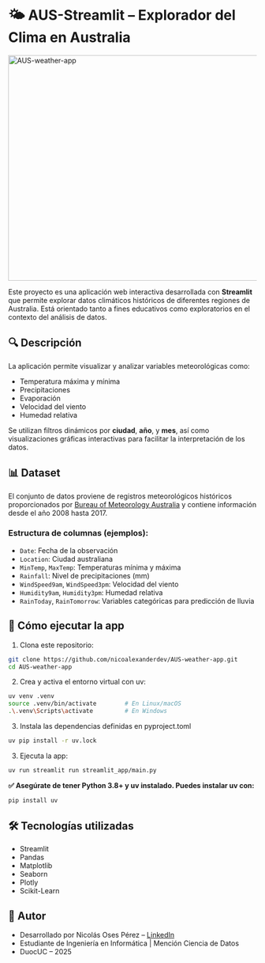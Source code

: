 # 🌤️ AUS-Streamlit – Explorador del Clima en Australia


<img width="958" height="456" alt="AUS-weather-app" src="https://github.com/user-attachments/assets/fed28ff3-1ab7-4d41-83ec-247d93f77286" />


Este proyecto es una aplicación web interactiva desarrollada con **Streamlit** que permite explorar datos climáticos históricos de diferentes regiones de Australia. Está orientado tanto a fines educativos como exploratorios en el contexto del análisis de datos.

## 🔍 Descripción

La aplicación permite visualizar y analizar variables meteorológicas como:

- Temperatura máxima y mínima
- Precipitaciones
- Evaporación
- Velocidad del viento
- Humedad relativa

Se utilizan filtros dinámicos por **ciudad**, **año**, y **mes**, así como visualizaciones gráficas interactivas para facilitar la interpretación de los datos.

## 📊 Dataset

El conjunto de datos proviene de registros meteorológicos históricos proporcionados por [Bureau of Meteorology Australia](http://www.bom.gov.au/) y contiene información desde el año 2008 hasta 2017.

### Estructura de columnas (ejemplos):

- `Date`: Fecha de la observación
- `Location`: Ciudad australiana
- `MinTemp`, `MaxTemp`: Temperaturas mínima y máxima
- `Rainfall`: Nivel de precipitaciones (mm)
- `WindSpeed9am`, `WindSpeed3pm`: Velocidad del viento
- `Humidity9am`, `Humidity3pm`: Humedad relativa
- `RainToday`, `RainTomorrow`: Variables categóricas para predicción de lluvia

## 🚀 Cómo ejecutar la app

1. Clona este repositorio:

```bash
git clone https://github.com/nicoalexanderdev/AUS-weather-app.git
cd AUS-weather-app
```

2. Crea y activa el entorno virtual con uv:

```bash
uv venv .venv
source .venv/bin/activate        # En Linux/macOS
.\.venv\Scripts\activate         # En Windows
```

3. Instala las dependencias definidas en pyproject.toml

```bash
uv pip install -r uv.lock
```

3. Ejecuta la app:

```bash
uv run streamlit run streamlit_app/main.py
```
**✅ Asegúrate de tener Python 3.8+ y uv instalado. Puedes instalar uv con:**
```bash
pip install uv
```


## 🛠️ Tecnologías utilizadas

- Streamlit
- Pandas
- Matplotlib
- Seaborn
- Plotly
- Scikit-Learn


## 🙌 Autor

- Desarrollado por Nicolás Oses Pérez – [LinkedIn](https://www.linkedin.com/in/nicolas-oses/)
- Estudiante de Ingeniería en Informática | Mención Ciencia de Datos
- DuocUC – 2025
